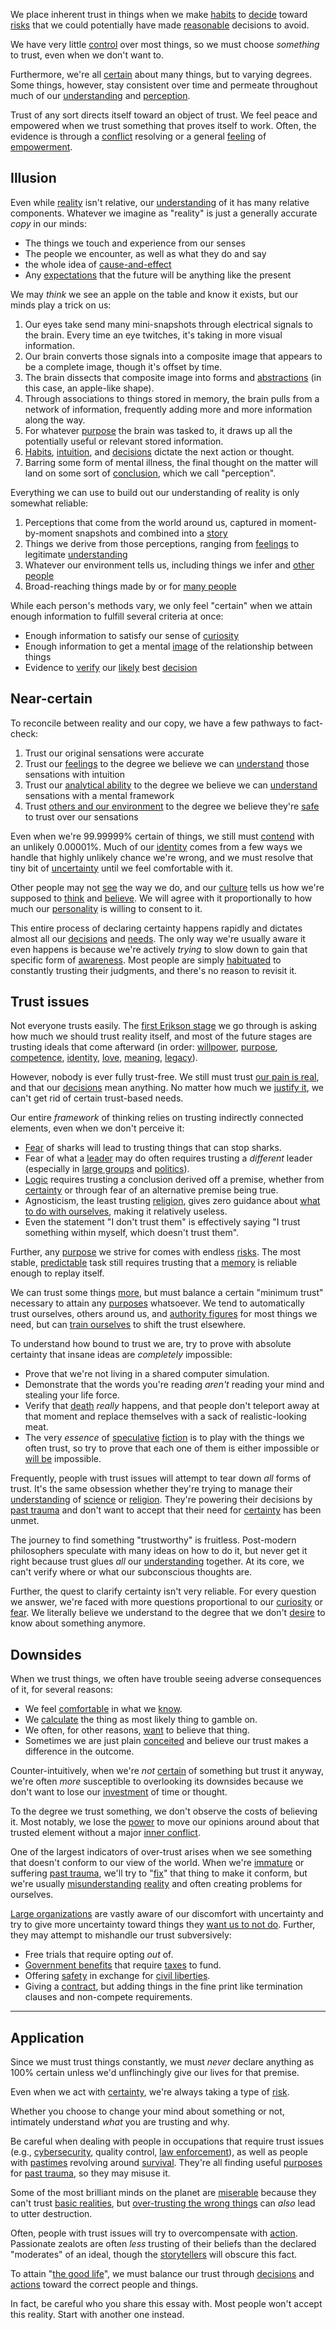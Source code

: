
We place inherent trust in things when we make [habits](habits.md) to [decide](decisions.md) toward [risks](safety.md) that we could potentially have made [reasonable](logic.md) decisions to avoid.

We have very little [control](mind-creativity-results.md) over most things, so we must choose *something* to trust, even when we don't want to.

Furthermore, we're all [certain](understanding-certainty.md) about many things, but to varying degrees. Some things, however, stay consistent over time and permeate throughout much of our [understanding](understanding.md) and [perception](image.md).

Trust of any sort directs itself toward an object of trust. We feel peace and empowered when we trust something that proves itself to work. Often, the evidence is through a [conflict](people-conflicts.md) resolving or a general [feeling](mind-feelings.md) of [empowerment](power.md).

## Illusion

Even while [reality](reality.md) isn't relative, our [understanding](understanding.md) of it has many relative components. Whatever we imagine as "reality" is just a generally accurate *copy* in our minds:

- The things we touch and experience from our senses
- The people we encounter, as well as what they do and say
- the whole idea of [cause-and-effect](science.md)
- Any [expectations](imagination.md) that the future will be anything like the present

We may *think* we see an apple on the table and know it exists, but our minds play a trick on us:

1. Our eyes take send many mini-snapshots through electrical signals to the brain. Every time an eye twitches, it's taking in more visual information.
2. Our brain converts those signals into a composite image that appears to be a complete image, though it's offset by time.
3. The brain dissects that composite image into forms and [abstractions](symbols.md) (in this case, an apple-like shape).
4. Through associations to things stored in memory, the brain pulls from a network of information, frequently adding more and more information along the way.
5. For whatever [purpose](purpose.md) the brain was tasked to, it draws up all the potentially useful or relevant stored information.
6. [Habits](habits.md), [intuition](understanding.md), and [decisions](decisions.md) dictate the next action or thought.
7. Barring some form of mental illness, the final thought on the matter will land on some sort of [conclusion](logic.md), which we call "perception".

Everything we can use to build out our understanding of reality is only somewhat reliable:

1. Perceptions that come from the world around us, captured in moment-by-moment snapshots and combined into a [story](stories.md)
2. Things we derive from those perceptions, ranging from [feelings](mind-feelings.md) to legitimate [understanding](understanding.md)
3. Whatever our environment tells us, including things we infer and [other people](people-conversation.md)
4. Broad-reaching things made by or for [many people](groups-member.md)

While each person's methods vary, we only feel "certain" when we attain enough information to fulfill several criteria at once:

- Enough information to satisfy our sense of [curiosity](purpose.md)
- Enough information to get a mental [image](image.md) of the relationship between things
- Evidence to [verify](understanding-certainty.md) our [likely](math.md) best [decision](decisions.md)

## Near-certain

To reconcile between reality and our copy, we have a few pathways to fact-check:

1. Trust our original sensations were accurate
2. Trust our [feelings](mind-feelings.md) to the degree we believe we can [understand](understanding.md) those sensations with intuition
3. Trust our [analytical ability](logic.md) to the degree we believe we can [understand](understanding.md) sensations with a mental framework
4. Trust [others and our environment](groups-member.md) to the degree we believe they're [safe](safety.md) to trust over our sensations

Even when we're 99.99999% certain of things, we still must [contend](conflicts-inner.md) with an unlikely 0.00001%. Much of our [identity](identity.md) comes from a few ways we handle that highly unlikely chance we're wrong, and we must resolve that tiny bit of [uncertainty](unknown.md) until we feel comfortable with it.

Other people may not [see](understanding.md) the way we do, and our [culture](culture.md) tells us how we're supposed to [think](understanding.md) and [believe](understanding-certainty.md). We will agree with it proportionally to how much our [personality](personality.md) is willing to consent to it.

This entire process of declaring certainty happens rapidly and dictates almost all our [decisions](decisions.md) and [needs](safety.md). The only way we're usually aware it even happens is because we're actively *trying* to slow down to gain that specific form of [awareness](awareness.md). Most people are simply [habituated](habits.md) to constantly trusting their judgments, and there's no reason to revisit it.

## Trust issues

Not everyone trusts easily. The [first Erikson stage](https://en.wikipedia.org/wiki/Erikson%27s_stages_of_psychosocial_development) we go through is asking how much we should trust reality itself, and most of the future stages are trusting ideals that come afterward (in order: [willpower](humanity.md), [purpose](purpose.md), [competence](mind-creativity-results.md), [identity](identity.md), [love](people-love.md), [meaning](meaning.md), [legacy](legacy.md)).

However, nobody is ever fully trust-free. We still must trust [our pain is real](mind-feelings-fear.md), and that our [decisions](decisions.md) mean anything. No matter how much we [justify it](logic.md), we can't get rid of certain trust-based needs.

Our entire *framework* of thinking relies on trusting indirectly connected elements, even when we don't perceive it:

- [Fear](mind-feelings-fear.md) of sharks will lead to trusting things that can stop sharks.
- Fear of what a [leader](groups-small.md) may do often requires trusting a *different* leader (especially in [large groups](groups-large.md) and [politics](politics-conservativeliberal.md)).
- [Logic](logic.md) requires trusting a conclusion derived off a premise, whether from [certainty](understanding-certainty.md) or through fear of an alternative premise being true.
- Agnosticism, the least trusting [religion](religion.md), gives zero guidance about [what to do with ourselves](purpose.md), making it relatively useless.
- Even the statement "I don't trust them" is effectively saying "I trust something within myself, which doesn't trust them".

Further, any [purpose](purpose.md) we strive for comes with endless [risks](safety.md). The most stable, [predictable](imagination.md) task still requires trusting that a [memory](imagination.md) is reliable enough to replay itself.

We can trust some things [more](understanding-certainty.md), but must balance a certain "minimum trust" necessary to attain any [purposes](purpose.md) whatsoever. We tend to automatically trust ourselves, others around us, and [authority figures](groups-large.md) for most things we need, but can [train ourselves](habits.md) to shift the trust elsewhere.

To understand how bound to trust we are, try to prove with absolute certainty that insane ideas are *completely* impossible:

- Prove that we're not living in a shared computer simulation.
- Demonstrate that the words you're reading *aren't* reading your mind and stealing your life force.
- Verify that [death](mind-feelings-fear.md) *really* happens, and that people don't teleport away at that moment and replace themselves with a sack of realistic-looking meat.
- The very *essence* of [speculative](imagination.md) [fiction](stories.md) is to play with the things we often trust, so try to prove that each one of them is either impossible or [will be](imagination.md) impossible.

Frequently, people with trust issues will attempt to tear down *all* forms of trust. It's the same obsession whether they're trying to manage their [understanding](understanding.md) of [science](science.md) or [religion](religion.md). They're powering their decisions by [past trauma](hardship-ptsd.md) and don't want to accept that their need for [certainty](understanding-certainty.md) has been unmet.

The journey to find something "trustworthy" is fruitless. Post-modern philosophers speculate with many ideas on how to do it, but never get it right because trust glues *all* our [understanding](understanding.md) together. At its core, we can't verify where or what our subconscious thoughts are.

Further, the quest to clarify certainty isn't very reliable. For every question we answer, we're faced with more questions proportional to our [curiosity](meaning.md) or [fear](mind-feelings-fear.md). We literally believe we understand to the degree that we don't [desire](purpose.md) to know about something anymore.

## Downsides

When we trust things, we often have trouble seeing adverse consequences of it, for several reasons:

- We feel [comfortable](mind-feelings.md) in what we [know](understanding.md).
- We [calculate](math.md) the thing as most likely thing to gamble on.
- We often, for other reasons, [want](purpose.md) to believe that thing.
- Sometimes we are just plain [conceited](morality-evil.md) and believe our trust makes a difference in the outcome.

Counter-intuitively, when we're *not* [certain](understanding-certainty.md) of something but trust it anyway, we're often *more* susceptible to overlooking its downsides because we don't want to lose our [investment](mind-creativity-results.md) of time or thought.

To the degree we trust something, we don't observe the costs of believing it. Most notably, we lose the [power](power-types.md) to move our opinions around about that trusted element without a major [inner conflict](conflicts-inner.md).

One of the largest indicators of over-trust arises when we see something that doesn't conform to our view of the world. When we're [immature](maturity.md) or suffering [past trauma](hardship-ptsd.md), we'll try to "[fix](mind-creativity-results.md)" that thing to make it conform, but we're usually [misunderstanding](understanding.md) [reality](reality.md) and often creating problems for ourselves.

[Large organizations](groups-large.md) are vastly aware of our discomfort with uncertainty and try to give more uncertainty toward things they [want us to not do](morality-taboo.md). Further, they may attempt to mishandle our trust subversively:

- Free trials that require opting *out* of.
- [Government benefits](groups-large.md) that require [taxes](rules-methods.md) to fund.
- Offering [safety](safety.md) in exchange for [civil liberties](decisions.md).
- Giving a [contract](people-contracts.md), but adding things in the fine print like termination clauses and non-compete requirements.

* * * * *

## Application

Since we must trust things constantly, we must *never* declare anything as 100% certain unless we'd unflinchingly give our lives for that premise.

Even when we act with [certainty](understanding-certainty.md), we're always taking a type of [risk](safety.md).

Whether you choose to change your mind about something or not, intimately understand *what* you are trusting and why.

Be careful when dealing with people in occupations that require trust issues (e.g., [cybersecurity](computers-cysec.md), quality control, [law enforcement](legal-safety.md)), as well as people with [pastimes](purpose.md) revolving around [survival](hardship-disaster-1_short.md). They're all finding useful [purposes](purpose.md) for [past trauma](hardship-ptsd.md), so they may misuse it.

Some of the most brilliant minds on the planet are [miserable](happiness.md) because they can't trust [basic realities](reality.md), but [over-trusting the wrong things](image-distortion.md) can *also* lead to utter destruction.

Often, people with trust issues will try to overcompensate with [action](mind-creativity-results.md). Passionate zealots are often *less* trusting of their beliefs than the declared "moderates" of an ideal, though the [storytellers](stories-storytellers.md) will obscure this fact.

To attain "[the good life](goodlife.md)", we must balance our trust through [decisions](decisions.md) and [actions](mind-creativity-results.md) toward the correct people and things.

In fact, be careful who you share this essay with. Most people won't accept this reality. Start with another one instead.

